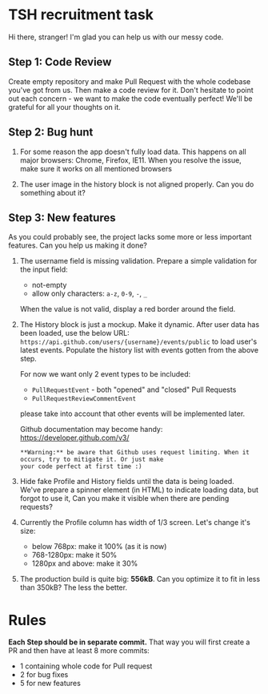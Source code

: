 # TSH recruitment task

Hi there, stranger! I'm glad you can help us with our messy code.

## Step 1: Code Review

Create empty repository and make Pull Request with the whole codebase you've got from us. Then make a code review
for it. Don't hesitate to point out each concern - we want to make the code eventually perfect!
We'll be grateful for all your thoughts on it.

## Step 2: Bug hunt

1. For some reason the app doesn't fully load data. This happens on all major browsers: Chrome, Firefox, IE11.
   When you resolve the issue, make sure it works on all mentioned browsers

2. The user image in the history block is not aligned properly. Can you do something about it?

## Step 3: New features

As you could probably see, the project lacks some more or less important features. Can you help us making it done?

1. The username field is missing validation. Prepare a simple validation for the input field:

   - not-empty
   - allow only characters: `a-z`, `0-9`, `-`, `_`

   When the value is not valid, display a red border around the field.

2. The History block is just a mockup. Make it dynamic. After user data has been loaded, use the below URL:
   `https://api.github.com/users/{username}/events/public`
   to load user's latest events. Populate the history list with events gotten from the above step.

   For now we want only 2 event types to be included:

   - `PullRequestEvent` - both "opened" and "closed" Pull Requests
   - `PullRequestReviewCommentEvent`

   please take into account that other events will be implemented later.

   Github documentation may become handy: https://developer.github.com/v3/

   ```
   **Warning:** be aware that Github uses request limiting. When it occurs, try to mitigate it. Or just make
   your code perfect at first time :)
   ```

3. Hide fake Profile and History fields until the data is being loaded.  
   We've prepare a spinner element (in HTML) to indicate loading data, but forgot to use it, Can you make it visible
   when there are pending requests?

4. Currently the Profile column has width of 1/3 screen. Let's change it's size:

   - below 768px: make it 100% (as it is now)
   - 768-1280px: make it 50%
   - 1280px and above: make it 30%

5. The production build is quite big: **556kB**. Can you optimize it to fit in less than 350kB? The less the better.

# Rules

**Each Step should be in separate commit.**
That way you will first create a PR and then have at least 8 more commits:

- 1 containing whole code for Pull request
- 2 for bug fixes
- 5 for new features
